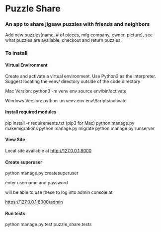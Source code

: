 # Puzzle Share

### An app to share jigsaw puzzles with friends and neighbors
Add new puzzles(name, # of pieces, mfg company, owner, picture), see what puzzles are available, checkout and return puzzles.
### To install
#### Virtual Environment
Create and activate a virtual environment. Use Python3 as the interpreter. Suggest locating the venv/ directory outside of the code directory

Mac Version:
python3 -m venv env
source env/bin/activate

Windows Version:
python -m venv env
env\Scripts\activate

#### Install required modules
pip install -r requirements.txt (pip3 for Mac)
python manage.py makemigrations
python manage.py migrate
python manage.py runserver

#### View Site
Local site available at http://127.0.0.1:8000

#### Create superuser
python manage.py createsuperuser

enter username and password

will be able to use these to log into admin console at

https://127.0.0.1:8000/admin

#### Run tests
python manage.py test puzzle_share.tests
